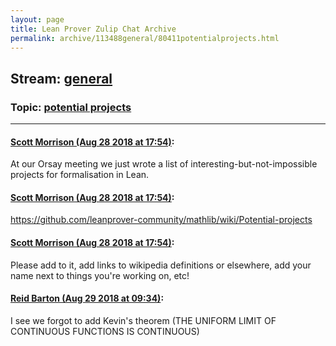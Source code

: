 ```yaml
---
layout: page
title: Lean Prover Zulip Chat Archive 
permalink: archive/113488general/80411potentialprojects.html
---
```


## Stream: [general](index.html)
### Topic: [potential projects](80411potentialprojects.html)

---

#### [Scott Morrison (Aug 28 2018 at 17:54)](https://leanprover.zulipchat.com/#narrow/stream/113488-general/topic/potential%20projects/near/132925636):
At our Orsay meeting we just wrote a list of interesting-but-not-impossible projects for formalisation in Lean.

#### [Scott Morrison (Aug 28 2018 at 17:54)](https://leanprover.zulipchat.com/#narrow/stream/113488-general/topic/potential%20projects/near/132925637):
https://github.com/leanprover-community/mathlib/wiki/Potential-projects

#### [Scott Morrison (Aug 28 2018 at 17:54)](https://leanprover.zulipchat.com/#narrow/stream/113488-general/topic/potential%20projects/near/132925648):
Please add to it, add links to wikipedia definitions or elsewhere, add your name next to things you're working on, etc!

#### [Reid Barton (Aug 29 2018 at 09:34)](https://leanprover.zulipchat.com/#narrow/stream/113488-general/topic/potential%20projects/near/132981685):
I see we forgot to add Kevin's theorem (THE UNIFORM LIMIT OF CONTINUOUS FUNCTIONS IS CONTINUOUS)


